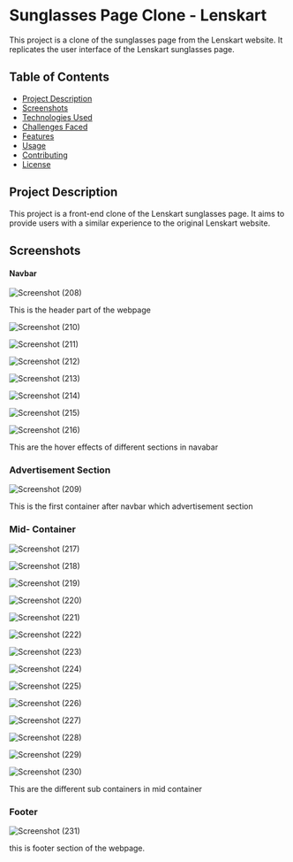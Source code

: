 # Sunglasses Page Clone - Lenskart

This project is a clone of the sunglasses page from the Lenskart website. It replicates the user interface of the Lenskart sunglasses page.

## Table of Contents
- [Project Description](#project-description)
- [Screenshots](#screenshots)
- [Technologies Used](technologies-used)
- [Challenges Faced](#challenges-faced)
- [Features](#features)
- [Usage](#usage)
- [Contributing](#contributing)
- [License](#license)

## Project Description

This project is a front-end clone of the Lenskart sunglasses page. It aims to provide users with a similar experience to the original Lenskart website.

## Screenshots

#### Navbar

![Screenshot (208)](https://github.com/UgamRaj/team-lenskart/assets/134683293/0ce95c99-672c-47d5-b2de-86cb3c4240d8)

This is the header part of the webpage 

![Screenshot (210)](https://github.com/UgamRaj/team-lenskart/assets/134683293/aa7867a7-072d-4788-a019-8f4ff462e8f9)


![Screenshot (211)](https://github.com/UgamRaj/team-lenskart/assets/134683293/db28b5b9-7f3c-4772-aeea-190e39ff6718)

![Screenshot (212)](https://github.com/UgamRaj/team-lenskart/assets/134683293/fe24d29b-9006-410e-b89c-7159f73218a3)

![Screenshot (213)](https://github.com/UgamRaj/team-lenskart/assets/134683293/219e4f4c-8afc-4ce2-b2cc-65c7c3dc6583)


![Screenshot (214)](https://github.com/UgamRaj/team-lenskart/assets/134683293/7a6cf76d-f34f-4d7e-b60c-caa9729ad5bc)


![Screenshot (215)](https://github.com/UgamRaj/team-lenskart/assets/134683293/8bbb1737-4846-4642-917c-0791a283e44f)

![Screenshot (216)](https://github.com/UgamRaj/team-lenskart/assets/134683293/ee99b154-1b90-45a2-8a60-22814477a75c)

This are the hover effects of different sections in navabar 

### Advertisement Section

![Screenshot (209)](https://github.com/UgamRaj/team-lenskart/assets/134683293/42fa9e38-2625-439b-a2c2-763b4adb8484)

This is the first container after navbar which advertisement section

### Mid- Container

![Screenshot (217)](https://github.com/UgamRaj/team-lenskart/assets/134683293/2c81745b-aef8-4bc5-80e0-43445cce5167)


![Screenshot (218)](https://github.com/UgamRaj/team-lenskart/assets/134683293/9664c88d-cef2-424c-8a94-884191e25c74)



![Screenshot (219)](https://github.com/UgamRaj/team-lenskart/assets/134683293/ebfbddb1-7b21-44c2-bb6c-104ecd926437)


![Screenshot (220)](https://github.com/UgamRaj/team-lenskart/assets/134683293/790b9381-ad5b-42a9-b839-b2ff288a0f34)


![Screenshot (221)](https://github.com/UgamRaj/team-lenskart/assets/134683293/2928cb25-05cd-4094-8abf-1f021fe74b6b)

![Screenshot (222)](https://github.com/UgamRaj/team-lenskart/assets/134683293/4cd0d787-4eff-4e94-9301-a65ef8d4754b)


![Screenshot (223)](https://github.com/UgamRaj/team-lenskart/assets/134683293/6d8bc382-ef55-454a-a591-9de4cb70dd53)

![Screenshot (224)](https://github.com/UgamRaj/team-lenskart/assets/134683293/da14cbfe-2d58-4676-aee2-6c9af2205ddf)


![Screenshot (225)](https://github.com/UgamRaj/team-lenskart/assets/134683293/7a16a58a-8978-4d78-8d05-4f7069d3b253)


![Screenshot (226)](https://github.com/UgamRaj/team-lenskart/assets/134683293/6ac17c59-b4c3-4a1d-9ef7-ab0a60c80e42)


![Screenshot (227)](https://github.com/UgamRaj/team-lenskart/assets/134683293/22a6225f-8660-454c-9bdb-41583663513c)


![Screenshot (228)](https://github.com/UgamRaj/team-lenskart/assets/134683293/6f59d0cf-6af4-40a4-bfa7-14f2458d1958)


![Screenshot (229)](https://github.com/UgamRaj/team-lenskart/assets/134683293/094807b9-7918-4617-a30c-50da3d961c76)


![Screenshot (230)](https://github.com/UgamRaj/team-lenskart/assets/134683293/df1c35c2-fa8d-4b00-8a32-31ba3019acb9)


This are the different sub containers in mid container 

### Footer

![Screenshot (231)](https://github.com/UgamRaj/team-lenskart/assets/134683293/91a3805a-d860-4822-a56d-f524d428c0bc)

this is footer section of the webpage.






